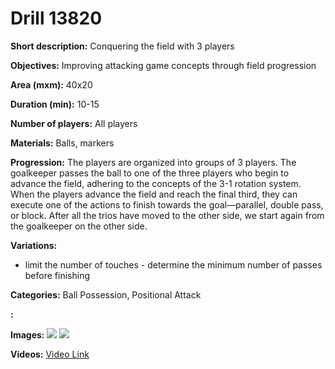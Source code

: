 # Drill 13820

**Short description:**
Conquering the field with 3 players

**Objectives:**
Improving attacking game concepts through field progression

**Area (mxm):**
40x20

**Duration (min):**
10-15

**Number of players:**
All players

**Materials:**
Balls, markers

**Progression:**
The players are organized into groups of 3 players. The goalkeeper passes the ball to one of the three players who begin to advance the field, adhering to the concepts of the 3-1 rotation system. When the players advance the field and reach the final third, they can execute one of the actions to finish towards the goal—parallel, double pass, or block. After all the trios have moved to the other side, we start again from the goalkeeper on the other side.

**Variations:**
- limit the number of touches - determine the minimum number of passes before finishing

**Categories:**
Ball Possession, Positional Attack

**:**


**Images:**
![](https://www.coachingfutsal.com/TacticsBoard/Thumbnail\6791370c-2797-4749-bf30-eafbf5805876.png)
![](https://www.coachingfutsal.com/\images\352a630f-2878-483f-abca-f8967f7e4fd4_slika_2024-09-03_175144971.png)

**Videos:**
[Video Link](https://www.youtube.com/embed/MH_VKm341Js)


